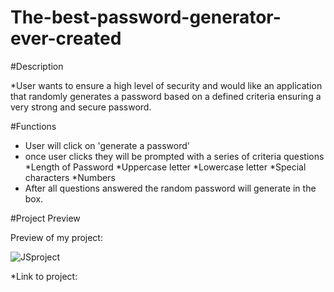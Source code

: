# The-best-password-generator-ever-created

#Description

*User wants to ensure a high level of security and would like an application that randomly generates a password based on a defined criteria ensuring a very strong and secure password.

#Functions

* User will click on 'generate a password'
* once user clicks they will be prompted with a series of criteria questions
    *Length of Password
    *Uppercase letter
    *Lowercase letter
    *Special characters
    *Numbers
* After all questions answered the random password will generate in the box.


#Project Preview

Preview of my project:

![JSproject](https://user-images.githubusercontent.com/69219899/146716293-13f1cf2b-2eeb-45cd-ae23-65426aaf96be.gif)

*Link to project:

